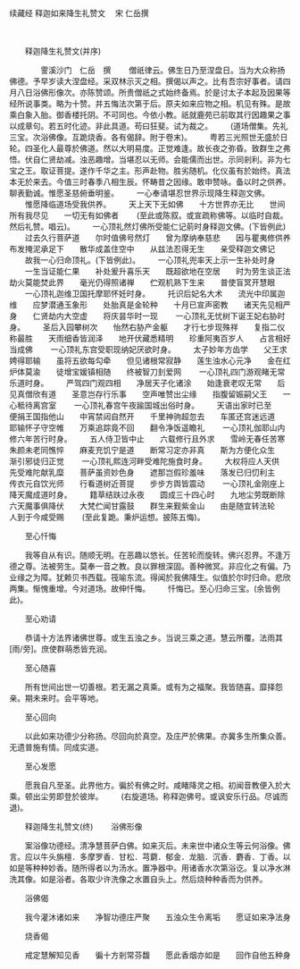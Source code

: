 续藏经   释迦如来降生礼赞文
　宋 仁岳撰

　　 

　　释迦降生礼赞文(并序)

　　　　霅溪沙门　仁岳　撰
　　僧祇律云。佛生日乃至涅盘日。当为大众称扬佛德。予早岁读大涅盘经。采双林示灭之相。撰偈以声之。比有吾宗好事者。请四月八日浴佛形像次。亦陈赞颂。所贵僧祇之式始终备焉。於是讨太子本起及因果等经所说事类。略为十赞。并五悔法次第于后。原夫如来应物之相。机见有殊。是故乘白象入胎。御香楼托阴。不可同也。今依小教。祇就鹿苑已前取其行因趣果之事以成章句。若五时化迹。非此具道。苟曰狂斐。试为裁之。
　　(道场僧集。先礼三宝。次浴佛像。互跪烧香。各有偈辞。附于卷末)。
　　粤若三光照世无盛於日轮。四圣化人最尊於佛道。然以大明易度。正觉难逢。故长夜之弥昏。致群生之弗悟。伏自仁贤劫减。浊恶趣增。当堪忍以无师。会能儒而出世。示同剎利。非为七宝之王。取证菩提。遂作千华之主。形声赴物。胜劣随机。化仪虽有於始终。真法本无於来去。今值三时春季八相生辰。怀畴昔之因缘。敢申赞咏。备以时之供养。聊表勤诚。惟愿圣慈俯垂明鉴。
　　一心奉请堪忍世界示现降生释迦文佛。
　　惟愿降临道场受我供养。
　　天上天下无如佛　　十方世界亦无比　　世间所有我尽见　　一切无有如佛者
　　(至此或陈叙。或宣疏称佛等。以临时自裁。然后礼赞。唱云)。
　　一心顶礼然灯佛所受能仁记莂时身释迦文佛。(下皆例此)
　　过去久行菩萨道　　尔时值佛号然灯　　曾为摩纳奉慈悲　　因与瞿夷修供养　　布发掩泥承足下　　散华成盖住空中　　从兹法忍得无生　　亲受释迦文佛记
　　故我一心归命顶礼。(下皆例此)。
　　一心顶礼兜率天上示一生补处时身
　　一生当证能仁果　　补处爰升喜乐天　　既超欲地在空居　　时为劳生谈正法　　劫火莫能焚此界　　毫光仍得照诸禅　　伫观机熟下生来　　普使盲冥开慧眼
　　一心顶礼迦维卫国托摩耶怀妊时身。
　　托识后妃名大术　　流光中印属迦维　　应梦潜通玉象形　　处胎真是金轮种　　十月已宣声密教　　诸天先见相严身　　仁贤劫内大空虚　　将庆昙华时一现
　　一心顶礼无忧树下诞王妃右胁时身。
　　圣后入园攀树次　　怡然右胁产金躯　　才行七步现殊祥　　复指二仪称最胜　　天雨细香皆润泽　　地开伏藏悉精明　　珍重阿夷百岁人　　占言相好当成佛
　　一心顶礼东宫受职现纳妃厌欲时身。
　　太子妙年方齿学　　父王求娉得耶输　　虽将五欲每勾牵　　但见诸根常寂静　　莲生浊水心元净　　金在红炉体莫渝　　徒增宝媛镇相随　　终被智刀刲爱网
　　一心顶礼四门游观睹无常乐道时身。
　　严驾四门观四相　　净居天子化诸涂　　始逢衰老叹无常　　后见真僧欣有道　　圣意岂存行乐事　　空声唯赞出尘缘　　指腹留娠嗣父王　　一心秪待离宫室
　　一心顶礼春宫午夜踰国城出俗时身。
　　天语出家时已至　　便捐王国指他山　　中宵禁闼自然开　　千里神驹超忽去　　车匿还宫迷远道　　耶输怀子守空帷　　万乘追踪竟不回　　翻令净饭遥瞻礼
　　一心顶礼伽耶山内修六年苦行时身。
　　五人侍卫皆中止　　六载修行且外求　　雪岭无春任苦寒　　朱颜未老同憔悴　　麻麦充饥宁是道　　断常习定亦非真　　斯为方便化众生　　渐引邪徒归正觉
　　一心顶礼熙连河畔受难陀施食时身。
　　大权将应人天供　　先受难陀献乳糜　　菩萨虽资妙色身　　遮那岂假珍羞味　　落发已归忉利主　　传衣元自饮光师　　行看道树近菩提　　步步方舆皆震动
　　一心顶礼金刚座上降天魔成道时身。
　　籍草结趺过永夜　　圆成三十四心时　　九地尘劳既断除　　六天魔事俱降伏　　大梵伫闻甘露鼓　　群生来觐紫金山　　由是随宜转法轮　　人到于今咸受赐
　　(至此复跪。秉炉运想。披陈五悔)。

　　至心忏悔

　　我等自从有识。随顺无明。在恶趣以悠长。任苦轮而旋转。佛兴忍界。不逢万德之尊。法被劳生。莫奉一音之教。良以罪根深固。善种微冥。非应化之有偏。乃业缘之为障。犹赖贝书西载。筏喻东流。得闻於我佛降生。似值於尔时归命。悲欣两集。惭愧重增。今对道场。故伸忏悔。
　　忏悔已。至心归命三宝。(余皆例此)。

　　至心劝请

　　恭请十方法界诸佛世尊。或生五浊之乡。当说三乘之道。慧云所覆。法雨其[雨/旁]。庶使群萌悉皆充润。

　　至心随喜

　　所有世间出世一切善根。若无漏之真乘。或有为之福聚。我皆随喜。靡择怨亲。期未来时。会平等地。

　　至心回向

　　以此如来功德少分称扬。尽回向於真空。及庄严於佛果。亦冀多生所集众善。无遗普施有情。同成实道。

　　至心发愿

　　愿我自凡至圣。此界他方。徧於有佛之时。咸睹降灵之相。初闻音教便入於大乘。顿出尘劳即登於彼岸。
　　(右旋道场。称释迦佛号。或讽安乐行品。尽诚而退)。

　　释迦降生礼赞文(终)
　　浴佛形像

　　案浴像功德经。清净慧菩萨白佛。如来灭后。未来世中诸众生等云何浴像。佛言。应以牛头旃檀．多摩罗香．甘松．芎藭．郁金．龙脑．沉香．麝香．丁香。以如是等种种妙香。随所得者以为汤水。置净器中。用诸香水次第浴讫。复以净水淋洗其像。如是浴者。各取少许洗像之水置自头上。然后烧种种香而为供养。

　　浴佛偈

　　我今灌沐诸如来　　净智功德庄严聚　　五浊众生令离垢　　愿证如来净法身

　　烧香偈

　　戒定慧解知见香　　徧十方剎常芬馥　　愿此香烟亦如是　　回作自他五种身
